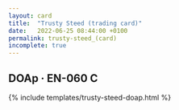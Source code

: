 ```yaml
---
layout: card
title:  "Trusty Steed (trading card)"
date:   2022-06-25 08:44:00 +0100
permalink: trusty-steed_(card)
incomplete: true
---
```


## DOAp &middot; EN-060 C

{% include templates/trusty-steed-doap.html %}